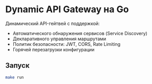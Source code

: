 # Dynamic API Gateway на Go

Динамический API-гейтвей с поддержкой:
- Автоматического обнаружения сервисов (Service Discovery)
- Декларативного управления маршрутами
- Политик безопасности: JWT, CORS, Rate Limiting
- Горячей перезагрузки конфигурации

## Запуск

```bash
make run